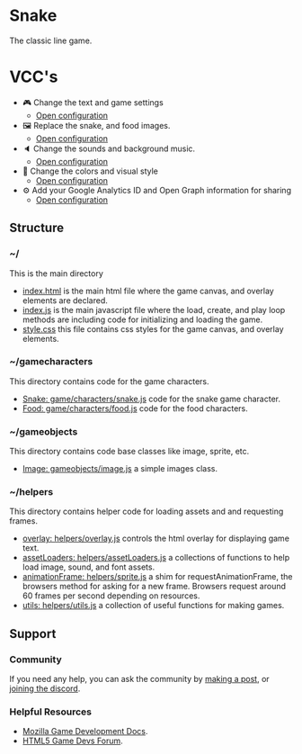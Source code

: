 # Snake

The classic line game.

# VCC's

- 🎮 Change the text and game settings
    * [Open configuration](#~/.koji/customization/settings.json!visual)
- 🖼️ Replace the snake, and food images.
    * [Open configuration](#~/.koji/customization/images.json!visual)
- 🔈 Change the sounds and background music.
    * [Open configuration](#~/.koji/customization/sounds.json!visual)
- 💅 Change the colors and visual style
    * [Open configuration](#~/.koji/customization/colors.json!visual)
- ⚙️ Add your Google Analytics ID and Open Graph information for sharing
    * [Open configuration](#~/.koji/customization/metadata.json!visual)

## Structure
### ~/
This is the main directory
- [index.html](#~/index.html) is the main html file where the game canvas, and overlay elements are declared.
- [index.js](#~/index.js) is the main javascript file where the load, create, and play loop methods are including code for initializing and loading the game.
- [style.css](#~/style.css) this file contains css styles for the game canvas, and overlay elements.

### ~/gamecharacters
This directory contains code for the game characters.
- [Snake: game/characters/snake.js](#~/gamecharacters/snake.js) code for the snake game character.
- [Food: game/characters/food.js](#~/gamecharacters/food.js) code for the food characters.

### ~/gameobjects
This directory contains code base classes like image, sprite, etc.
- [Image: gameobjects/image.js](#~/gameobjects/image.js) a simple images class.

### ~/helpers
This directory contains helper code for loading assets and and requesting frames.
- [overlay: helpers/overlay.js](#~/helpers/overlay.js) controls the html overlay for displaying game text.
- [assetLoaders: helpers/assetLoaders.js](#~/helpers/assetLoaders.js) a collections of functions to help load image, sound, and font assets.
- [animationFrame: helpers/sprite.js](#~/helpers/animationFrame.js) a shim for requestAnimationFrame, the browsers method for asking for a new frame. Browsers request around 60 frames per second depending on resources.
- [utils: helpers/utils.js](#~/helpers/utils.js) a collection of useful functions for making games.

## Support
### Community
If you need any help, you can ask the community by [making a post](https://gokoji.com/posts), or [joining the discord](https://discordapp.com/invite/eQuMJF6).

### Helpful Resources
- [Mozilla Game Development Docs](https://developer.mozilla.org/en-US/docs/Games).
- [HTML5 Game Devs Forum](http://www.html5gamedevs.com/).